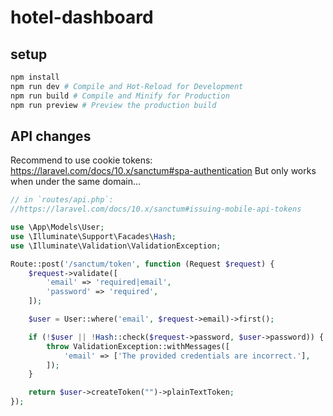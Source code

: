 # hotel-dashboard

## setup

```bash
npm install
npm run dev # Compile and Hot-Reload for Development
npm run build # Compile and Minify for Production
npm run preview # Preview the production build
```

## API changes

Recommend to use cookie tokens: https://laravel.com/docs/10.x/sanctum#spa-authentication 
But only works when under the same domain...

```php
// in `routes/api.php`:
//https://laravel.com/docs/10.x/sanctum#issuing-mobile-api-tokens

use \App\Models\User;
use \Illuminate\Support\Facades\Hash;
use \Illuminate\Validation\ValidationException;

Route::post('/sanctum/token', function (Request $request) {
    $request->validate([
        'email' => 'required|email',
        'password' => 'required',
    ]);

    $user = User::where('email', $request->email)->first();

    if (!$user || !Hash::check($request->password, $user->password)) {
        throw ValidationException::withMessages([
            'email' => ['The provided credentials are incorrect.'],
        ]);
    }

    return $user->createToken("")->plainTextToken;
});
```
